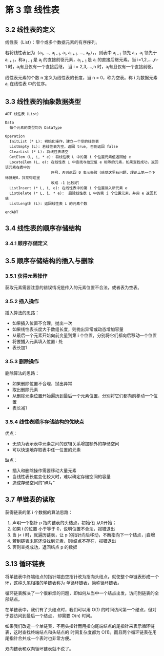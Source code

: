 # 第 3 章 线性表

## 3.2 线性表的定义

线性表（List）：零个或多个数据元素的有序序列。     

若将线性表记为（a<sub>1</sub>, ..., a<sub>i - 1</sub>, a<sub>i</sub>, a<sub>i + 1</sub>,
..., a<sub>n</sub>），，则表中 a<sub>i - 1</sub> 领先 a<sub>i</sub>，a<sub>i</sub> 领先于
a<sub>i + 1</sub>，称a<sub> i - 1</sub> 是 a<sub>i</sub> 的直接前驱元素，a<sub>i + 1</sub> 是
a<sub>i</sub> 的直接后继元素。当 i=1,2,....,n-1 时，a<sub>i</sub>有且仅有一个直接后继，
当 i = 2,3,....,n 时，a<sub>i</sub>有且仅有一个直接前驱。     

线性表元素的个数 n 定义为线性表的长度，当 n = 0，称为空表。称 i 为数据元素 a<sub>i</sub> 在线性表
中的位序。      

## 3.3 线性表的抽象数据类型

```
ADT 线性表（List）

Data
  每个元素的类型均为 DataType

Operation
  InitList (* L): 初始化操作，建立一个空的线性表
  ListEmpty (L): 若线性表为空，返回 true, 否则返回 false
  ClearList (* L): 将线性表清空
  GetElem (L, i, * e): 将线性表 L 中的第 i 个位置元素值返回给 e
  LocateElem (L, e): 在线性表 L 中查找与给定值 e 相等的元素，如果查找成功，返回该元素在表中的
                     序号，否则返回 0 表示失败（感觉这里有问题，理论上第一个下标就是0，我觉得这里
                     改成 -1 比较好）
  ListInsert (* L, i, e): 在线性表中的第 i 个位置插入新元素 e
  ListDelete (* L, i, * e):  删除线性表 L 中的第 i 个位置元素，并用 e 返回其值
  ListLength (L): 返回线性表 L 的元素个数

endADT   
```     

## 3.4 线性表的顺序存储结构

### 3.4.1 顺序存储定义



## 3.5 顺序存储结构的插入与删除

### 3.5.1 获得元素操作

获取元素需要注意的错误情况是传入的元素位置不合法，或者表为空表。      

### 3.5.2 插入操作

插入算法的思路：    

+ 如果插入位置不合理，抛出一次
+ 如果线性表长度大于数组长度，则抛出异常或动态增加容量
+ 从最后一个元素开始向前变量到第 i 个位置，分别将它们都向后移动一个位置
+ 将要插入元素填入位置 i 处
+ 表长加1    

### 3.5.3 删除操作

删除算法的思路：    

+ 如果删除位置不合理，抛出异常
+ 取出删除元素
+ 从删除元素位置开始遍历到最后一个元素位置，分别将它们都向前移动一个位置
+ 表长减1     

### 3.5.4 线性表顺序存储结构的优缺点

优点：   

+ 无须为表示表中元素之间的逻辑关系增加额外的存储空间
+ 可以快速地存取表中任一位置的元素     

缺点：    

+ 插入和删除操作需要移动大量元素
+ 当线性表长度变化较大时，难以确定存储空间的容量
+ 造成存储空间的“碎片”      





## 3.7 单链表的读取

获得链表的第 i 个数据的算法思路：    

1. 声明一个指针 p 指向链表的头结点，初始化j 从0开始；
2. 如果 i 的位置 小于等于 0，说明位置不合法，报错退出
2. 当 j< i 时，就遍历链表，让 p 的指针向后移动，不断指向下一个结点，j自增
3. 若到链表末尾还没找到元素，则i结点不存在，报错退出
4. 否则查找成功，返回结点 p 的数据      

## 3.13 循环链表

将单链表中终端结点的指针端由空指针改为指向头结点，就使整个单链表形成一个环，这种头尾相接的单链表称为
单循环链表，简称循环链表。     

循环链表解决了一个很麻烦的问题，即如何从当中一个结点出发，访问到链表的全部结点。      

在单链表中，我们有了头结点时，我们可以用 O(1) 的时间访问第一个结点，但对于要访问到最后一个结点，
却需要 O(n) 时间。    

如果我们改造一个单链表，不用头指针而用指向尾端结点的尾指针来表示循环链表，这时查找终端结点和头结点的
时间复杂度都为 O(1)。而且两个循环链表在用尾指针合并成一个表时也非常方便。     

双向链表和双向循环链表就不说了。      

